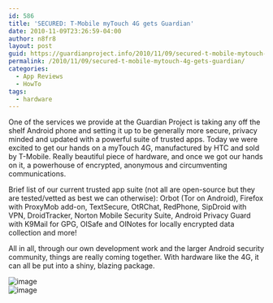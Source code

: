 ```yaml
---
id: 586
title: 'SECURED: T-Mobile myTouch 4G gets Guardian'
date: 2010-11-09T23:26:59-04:00
author: n8fr8
layout: post
guid: https://guardianproject.info/2010/11/09/secured-t-mobile-mytouch-4g-gets-guardian/
permalink: /2010/11/09/secured-t-mobile-mytouch-4g-gets-guardian/
categories:
  - App Reviews
  - HowTo
tags:
  - hardware
---
```

One of the services we provide at the Guardian Project is taking any off the shelf Android phone and setting it up to be generally more secure, privacy minded and updated with a powerful suite of trusted apps. Today we were excited to get our hands on a myTouch 4G, manufactured by HTC and sold by T-Mobile. Really beautiful piece of hardware, and once we got our hands on it, a powerhouse of encrypted, anonymous and circumventing communications.

Brief list of our current trusted app suite (not all are open-source but they are tested/vetted as best we can otherwise): Orbot (Tor on Android), Firefox with ProxyMob add-on, TextSecure, OtRChat, RedPhone, SipDroid with VPN, DroidTracker, Norton Mobile Security Suite, Android Privacy Guard with K9Mail for GPG, OISafe and OINotes for locally encrypted data collection and more!

All in all, through our own development work and the larger Android security community, things are really coming together. With hardware like the 4G, it can all be put into a shiny, blazing package.

<img style="display: block; margin-right: auto; margin-left: auto;" src="https://guardianproject.info/wp-content/uploads/2010/11/wpid-IMG_20101109_174732.jpg" alt="image" /> 

<img style="display: block; margin-right: auto; margin-left: auto;" src="https://guardianproject.info/wp-content/uploads/2010/11/wpid-IMG_20101109_174618.jpg" alt="image" />